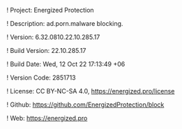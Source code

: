 ! Project: Energized Protection

! Description: ad.porn.malware blocking.

! Version: 6.32.0810.22.10.285.17

! Build Version: 22.10.285.17

! Build Date: Wed, 12 Oct 22 17:13:49 +06

! Version Code: 2851713

! License: CC BY-NC-SA 4.0, https://energized.pro/license

! Github: https://github.com/EnergizedProtection/block

! Web: https://energized.pro
